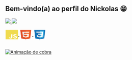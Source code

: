 ## Bem-vindo(a) ao perfil do Nickolas 😁

 <div>
   <a href="https://github.com/Nickolas">
   <img height="180em" src="https://github-readme-stats.vercel.app/api?username=Nickolas&show_icons=true&theme=tokyonight&include_all_commits=true&count_private=true"/>
   <img height="180em" src="https://github-readme-stats.vercel.app/api/top-langs/?username=Nickolas&layout=compact&langs_count=6&theme=tokyonight"/>

</div>
<div style="display: inline_block"><br>
  <img align="center" alt="Js" height="30" width="40" src="https://raw.githubusercontent.com/devicons/devicon/master/icons/javascript/javascript-plain.svg ">
  <img align="center" alt="HTML" height="30" width="40" src="https://raw.githubusercontent.com/devicons/devicon/master/icons/html5/html5-original.svg ">
  <img align="center" alt="CSS" height="30" width="40" src="https://raw.githubusercontent.com/devicons/devicon/master/icons/css3/css3-original.svg ">
</div>
 
 <br>
 
<div>

 
  ![Animação de cobra](https://github.com/devemdobro/devemdobro/blob/output/github-contribution-grid-snake.svg)

</div>

